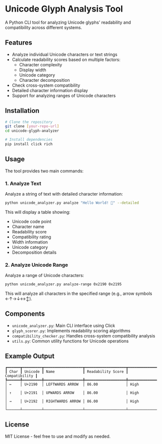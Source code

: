 # Unicode Glyph Analysis Tool

A Python CLI tool for analyzing Unicode glyphs' readability and compatibility across different systems.

## Features

- Analyze individual Unicode characters or text strings
- Calculate readability scores based on multiple factors:
  - Character complexity
  - Display width
  - Unicode category
  - Character decomposition
- Check cross-system compatibility
- Detailed character information display
- Support for analyzing ranges of Unicode characters

## Installation

```bash
# Clone the repository
git clone [your-repo-url]
cd unicode-glyph-analyzer

# Install dependencies
pip install click rich
```

## Usage

The tool provides two main commands:

### 1. Analyze Text

Analyze a string of text with detailed character information:

```bash
python unicode_analyzer.py analyze "Hello World! 👋" --detailed
```

This will display a table showing:
- Unicode code point
- Character name
- Readability score
- Compatibility rating
- Width information
- Unicode category
- Decomposition details

### 2. Analyze Unicode Range

Analyze a range of Unicode characters:

```bash
python unicode_analyzer.py analyze-range 0x2190 0x2195
```

This will analyze all characters in the specified range (e.g., arrow symbols ←↑→↓↔↕).

## Components

- `unicode_analyzer.py`: Main CLI interface using Click
- `glyph_scorer.py`: Implements readability scoring algorithms
- `compatibility_checker.py`: Handles cross-system compatibility analysis
- `utils.py`: Common utility functions for Unicode operations

## Example Output

```
┏━━━━━━┳━━━━━━━━━┳━━━━━━━━━━━━━━━━━━┳━━━━━━━━━━━━━━━━━━━┳━━━━━━━━━━━━━━━┓
┃ Char ┃ Unicode ┃ Name             ┃ Readability Score ┃ Compatibility ┃
┡━━━━━━╇━━━━━━━━━╇━━━━━━━━━━━━━━━━━━╇━━━━━━━━━━━━━━━━━━━╇━━━━━━━━━━━━━━━┩
│ ←    │ U+2190  │ LEFTWARDS ARROW  │ 86.00             │ High          │
│ ↑    │ U+2191  │ UPWARDS ARROW    │ 86.00             │ High          │
│ →    │ U+2192  │ RIGHTWARDS ARROW │ 86.00             │ High          │
└──────┴─────────┴──────────────────┴───────────────────┴───────────────┘
```

## License

MIT License - feel free to use and modify as needed.
